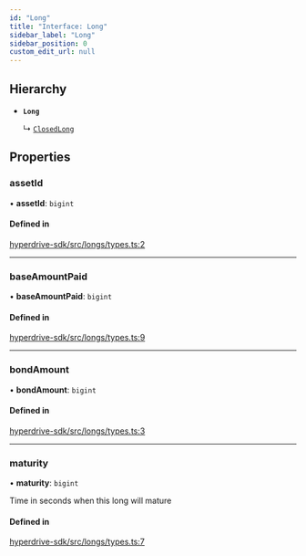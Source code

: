 ```yaml
---
id: "Long"
title: "Interface: Long"
sidebar_label: "Long"
sidebar_position: 0
custom_edit_url: null
---
```


## Hierarchy

- **`Long`**

  ↳ [`ClosedLong`](ClosedLong.md)

## Properties

### assetId

• **assetId**: `bigint`

#### Defined in

[hyperdrive-sdk/src/longs/types.ts:2](https://github.com/delvtech/hyperdrive-monorepo/blob/05d4ad8/packages/hyperdrive-sdk/src/longs/types.ts#L2)

___

### baseAmountPaid

• **baseAmountPaid**: `bigint`

#### Defined in

[hyperdrive-sdk/src/longs/types.ts:9](https://github.com/delvtech/hyperdrive-monorepo/blob/05d4ad8/packages/hyperdrive-sdk/src/longs/types.ts#L9)

___

### bondAmount

• **bondAmount**: `bigint`

#### Defined in

[hyperdrive-sdk/src/longs/types.ts:3](https://github.com/delvtech/hyperdrive-monorepo/blob/05d4ad8/packages/hyperdrive-sdk/src/longs/types.ts#L3)

___

### maturity

• **maturity**: `bigint`

Time in seconds when this long will mature

#### Defined in

[hyperdrive-sdk/src/longs/types.ts:7](https://github.com/delvtech/hyperdrive-monorepo/blob/05d4ad8/packages/hyperdrive-sdk/src/longs/types.ts#L7)
